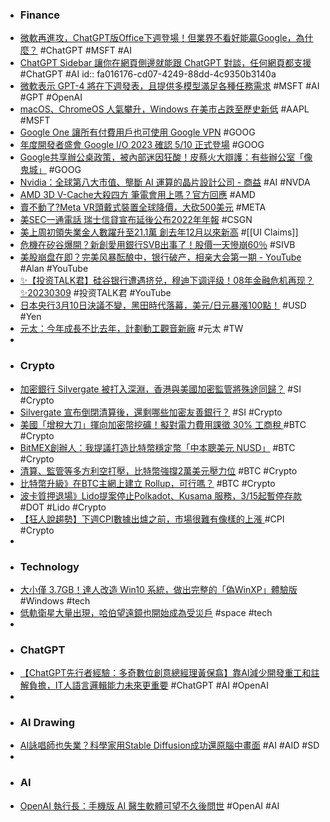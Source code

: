- ### Finance
- [微軟再進攻，ChatGPT版Office下週登場！但業界不看好能贏Google，為什麼？](https://www.bnext.com.tw/article/74393/chatgpt-office-ofclyrelease) #ChatGPT #MSFT #AI
- [ChatGPT Sidebar 讓你在網頁側邊就能跟 ChatGPT 對談，任何網頁都支援](https://www.kocpc.com.tw/archives/483538) #ChatGPT #AI
  id:: fa016176-cd07-4249-88dd-4c9350b3140a
- [微軟表示 GPT-4 將在下週發表，且提供多模型滿足各種任務需求](https://www.businessyee.com/article/1254-GPT-4) #MSFT #AI #GPT #OpenAI
- [macOS、ChromeOS 人氣攀升，Windows 在美市占跌至歷史新低](https://technews.tw/2023/03/09/windows-rapidly-losing-market-share-in-the-us/) #AAPL #MSFT
- [Google One 讓所有付費用戶也可使用 Google VPN](https://www.newmobilelife.com/2023/03/09/google-one-vpn-for-all-user/) #GOOG
- [年度開發者盛會 Google I/O 2023 確認 5/10 正式登場](https://www.kocpc.com.tw/archives/483177) #GOOG
- [Google共享辦公桌政策，被內部迷因狂酸！皮蔡火大辯護：有些辦公室「像鬼城」](https://www.bnext.com.tw/article/74363/google-desksharing-sundarpichai) #GOOG
- [Nvidia：全球第八大市值、壟斷 AI 運算的晶片設計公司 - 商益](https://www.businessyee.com/article/1240-Nvidia-AI) #AI #NVDA
- [AMD 3D V-Cache大殺四方 筆電會用上嗎？官方回應](https://news.xfastest.com/amd/125093/amd-3d-v-cache/) #AMD
- [賣不動了?Meta VR頭戴式裝置全球降價，大砍500美元](https://news.xfastest.com/meta/125074/meta-vr/) #META
- [美SEC一通電話 瑞士信貸宣布延後公布2022年年報](https://news.cnyes.com/news/id/5110591) #CSGN
- [美上周初領失業金人數躍升至21.1萬 創去年12月以來新高](https://news.cnyes.com/news/id/5110372) #[[UI Claims]]
- [危機在矽谷爆開？新創愛用銀行SVB出事了！股價一天慘崩60％](https://tw.stock.yahoo.com/news/危機在矽谷爆開-新創愛用銀行svb出事了-股價-天慘崩60-025744336.html) #SIVB
- [美股崩盘在即？完美风暴酝酿中，银行破产，相亲大会第一期 - YouTube](https://www.youtube.com/watch?v=IcqnU__dYvw) #Alan #YouTube
- [✨【投资TALK君】硅谷银行遭遇挤兑，穆迪下调评级！08年金融危机再现？✨20230309](https://www.youtube.com/watch?v=OGGZAgRFTt8) #投资TALK君 #YouTube
- [日本央行3月10日決議不變，黑田時代落幕，美元/日元暴漲100點！](https://www.dailyfxasia.com/cn/cmarkets/20230310-23312.html) #USD #Yen
- [元太：今年成長不比去年，計劃動工觀音新廠](https://technews.tw/2023/03/09/e-ink-holdings-2022-q4-earnings/) #元太 #TW
-
- ### Crypto
- [加密銀行 Silvergate 被打入深淵，香港與美國加密監管將殊途同歸？](https://www.blocktempo.com/is-hong-kong-and-the-usa-virtual-asset-supervision-of-the-same-way/) #SI #Crypto
- [Silvergate 宣布倒閉清算後，還剩哪些加密友善銀行？](https://www.blocktempo.com/how-many-crypto-friendly-bank-left-after-the-fall-of-silvergate/) #SI #Crypto
- [美國「增稅大刀」揮向加密幣挖礦！擬對電力費用課徵 30% 工商稅 ](https://blockcast.it/2023/03/10/u-s-treasury-department-proposes-30-excise-tax-on-the-cost-of-powering-crypto-mining-facilities/) #BTC #Crypto
- [BitMEX創辦人：我提議打造比特幣穩定幣「中本聰美元 NUSD」](https://www.blocktempo.com/arthur-hayes-creates-bitcoin-based-stablecoin-nusd/) #BTC #Crypto
- [清算、監管等多方利空打壓，比特幣強撐2萬美元壓力位](https://m.cnyes.com/news/id/5111405) #BTC #Crypto
- [比特幣升級》在BTC主網上建立 Rollup，可行嗎？](https://www.blocktempo.com/building-a-rollup-based-on-the-bitcoin-network/) #BTC #Crypto
- [波卡質押退場》Lido提案停止Polkadot、Kusama 服務，3/15起暫停存款](https://www.blocktempo.com/lido-finance-polkadot-kusama-mixbytes/) #DOT #Lido #Crypto
- [【狂人說趨勢】下週CPI數據出爐之前，市場很難有像樣的上漲 ](https://blockcast.it/2023/03/09/madman-column-2023-mar-9/) #CPI #Crypto
-
- ### Technology
- [大小僅 3.7GB！達人改造 Win10 系統，做出完整的「偽WinXP」體驗版](https://www.techbang.com/posts/104502-with-a-size-of-37gb-the-talent-transforms-the-microsoft) #Windows #tech
- [低軌衛星大量出現，哈伯望遠鏡也開始成為受災戶](https://today.line.me/tw/v2/article/7N0eXrJ) #space #tech
-
- ### ChatGPT
- [【ChatGPT先行者經驗：多奇數位創意總經理黃保翕】靠AI減少開發重工和註解負擔，IT人語言邏輯能力未來更重要](https://www.ithome.com.tw/news/155842) #ChatGPT #AI #OpenAI
-
- ### AI Drawing
- [AI詠唱師也失業？科學家用Stable Diffusion成功還原腦中畫面](https://www.vivepostwave.com/9462/brain-to-image/) #AI #AID #SD
-
- ### AI
- [OpenAI 執行長：手機版 AI 醫生軟體可望不久後問世](https://technews.tw/2023/03/10/openai-to-enable-more-customizations-for-enterprise-and-individual-users/) #OpenAI #AI